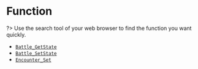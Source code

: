 # Function

?> Use the search tool of your web browser to find the function you want quickly.

* [`Battle_GetState`](/function/Battle_GetState)
* [`Battle_SetState`](/function/Battle_SetState)
* [`Encounter_Set`](/function/Encounter_Set)